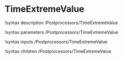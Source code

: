 <!-- MOOSE Documentation Stub: Remove this when content is added. -->

# TimeExtremeValue
!syntax description /Postprocessors/TimeExtremeValue

!syntax parameters /Postprocessors/TimeExtremeValue

!syntax inputs /Postprocessors/TimeExtremeValue

!syntax children /Postprocessors/TimeExtremeValue
